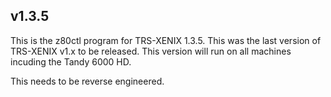 ## v1.3.5

This is the z80ctl program for TRS-XENIX 1.3.5.  This was the last version of TRS-XENIX v1.x to be released.
This version will run on all machines incuding the Tandy 6000 HD.

This needs to be reverse engineered.
